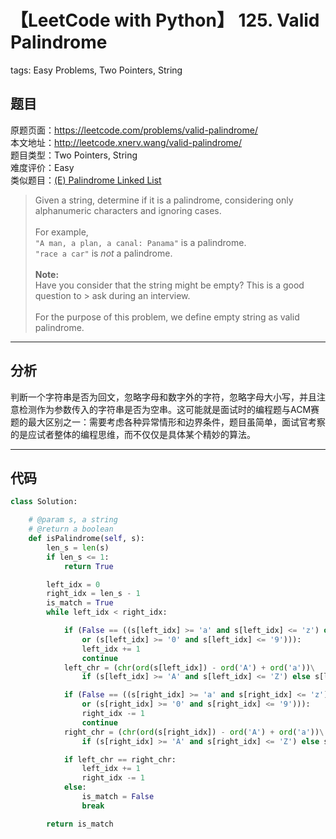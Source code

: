 # 【LeetCode with Python】 125. Valid Palindrome
tags: Easy Problems, Two Pointers, String

## 题目
原题页面：<https://leetcode.com/problems/valid-palindrome/><br/>
本文地址：<http://leetcode.xnerv.wang/valid-palindrome/><br/>
题目类型：Two Pointers, String<br/>
难度评价：Easy<br/>
类似题目：[(E) Palindrome Linked List](/palindrome-linked-list/)<br/>

> Given a string, determine if it is a palindrome, considering only alphanumeric characters and ignoring cases.<br/>
><br/>
> For example,<br/>
> `"A man, a plan, a canal: Panama"` is a palindrome.<br/>
> `"race a car"` is *not* a palindrome.<br/>
><br/>
> **Note:**<br/>
> Have you consider that the string might be empty? This is a good question to > ask during an interview.<br/>
><br/>
> For the purpose of this problem, we define empty string as valid palindrome.<br/>

<!-- more -->

---
## 分析
判断一个字符串是否为回文，忽略字母和数字外的字符，忽略字母大小写，并且注意检测作为参数传入的字符串是否为空串。这可能就是面试时的编程题与ACM赛题的最大区别之一：需要考虑各种异常情形和边界条件，题目虽简单，面试官考察的是应试者整体的编程思维，而不仅仅是具体某个精妙的算法。<br/>

---
## 代码
``` python
class Solution:

    # @param s, a string
    # @return a boolean
    def isPalindrome(self, s):
        len_s = len(s)
        if len_s <= 1:
            return True

        left_idx = 0
        right_idx = len_s - 1
        is_match = True
        while left_idx < right_idx:

            if (False == ((s[left_idx] >= 'a' and s[left_idx] <= 'z') or (s[left_idx] >= 'A' and s[left_idx] <= 'Z')\
				or (s[left_idx] >= '0' and s[left_idx] <= '9'))):
                left_idx += 1
                continue
            left_chr = (chr(ord(s[left_idx]) - ord('A') + ord('a'))\
				if (s[left_idx] >= 'A' and s[left_idx] <= 'Z') else s[left_idx])

            if (False == ((s[right_idx] >= 'a' and s[right_idx] <= 'z') or (s[right_idx] >= 'A' and s[right_idx] <= 'Z')\
				or (s[right_idx] >= '0' and s[right_idx] <= '9'))):
                right_idx -= 1
                continue
            right_chr = (chr(ord(s[right_idx]) - ord('A') + ord('a'))\
				if (s[right_idx] >= 'A' and s[right_idx] <= 'Z') else s[right_idx])

            if left_chr == right_chr:
                left_idx += 1
                right_idx -= 1
            else:
                is_match = False
                break

        return is_match
```
